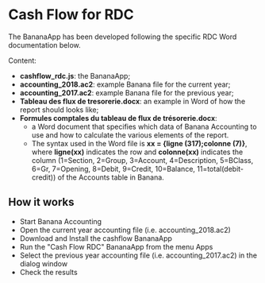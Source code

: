 # Cash Flow for RDC

The BananaApp has been developed following the specific RDC Word documentation below.

Content:

* **cashflow_rdc.js**: the BananaApp;
* **accounting_2018.ac2**: example Banana file for the current year;
* **accounting_2017.ac2**: example Banana file for the previous year;
* **Tableau des flux de tresorerie.docx**: an example in Word of how the report should looks like;
* **Formules comptales du tableau de flux de trésorerie.docx**:
	* a Word document that specifies which data of Banana Accounting to use and how to calculate the various elements of the report.
	* The syntax used in the Word file is **xx = {ligne (317);colonne (7)}**, where **ligne(xx)** indicates the row and **colonne(xx)** indicates the column (1=Section, 2=Group, 3=Account, 4=Description, 5=BClass, 6=Gr, 7=Opening, 8=Debit, 9=Credit, 10=Balance, 11=total(debit-credit)) of the Accounts table in Banana.


## How it works
* Start Banana Accounting
* Open the current year accounting file (i.e. accounting_2018.ac2)
* Download and Install the cashflow BananaApp
* Run the "Cash Flow RDC" BananaApp from the menu Apps
* Select the previous year accounting file (i.e. accounting_2017.ac2) in the dialog window
* Check the results

